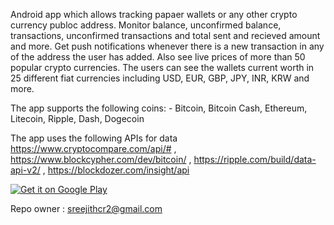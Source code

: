 
Android app which allows tracking papaer wallets or any other crypto currency publoc address.
Monitor balance, unconfirmed balance, transactions, unconfirmed transactions and total sent and recieved amount and more.
Get push notifications whenever there is a new transaction in any of the address the user has added. 
Also see live prices of more than 50 popular crypto currencies.
The users can see the wallets current worth in 25 different fiat currencies including USD, EUR, GBP, JPY, INR, KRW and more.

The app supports the following coins: -
Bitcoin,
Bitcoin Cash,
Ethereum,
Litecoin,
Ripple,
Dash,
Dogecoin

The app uses the following APIs for data
https://www.cryptocompare.com/api/# ,
https://www.blockcypher.com/dev/bitcoin/ ,
https://ripple.com/build/data-api-v2/ ,
https://blockdozer.com/insight/api


<a href='https://play.google.com/store/apps/details?id=com.codit.cryptowatchwallet&pcampaignid=MKT-Other-global-all-co-prtnr-py-PartBadge-Mar2515-1'><img alt='Get it on Google Play' src='https://play.google.com/intl/en_us/badges/images/generic/en_badge_web_generic.png'/></a>


Repo owner : sreejithcr2@gmail.com
